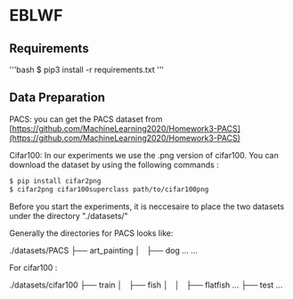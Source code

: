 # EBLWF

## Requirements
'''bash
$ pip3 install -r requirements.txt
'''

## Data Preparation

PACS: you can get the PACS dataset from [https://github.com/MachineLearning2020/Homework3-PACS](https://github.com/MachineLearning2020/Homework3-PACS)

Cifar100: In our experiments we use the .png version of cifar100.
You can download the dataset by using the following commands :

```bash
$ pip install cifar2png
$ cifar2png cifar100superclass path/to/cifar100png
```
Before you start the experiments, it is neccesaire to place the two datasets under the directory "./datasets/"

Generally the directories for PACS looks like: 

./datasets/PACS
├── art_painting
│   ├── dog
...
...

For cifar100 : 

./datasets/cifar100
├── train
│   ├── fish
│   │   ├── flatfish
...
├── test
...



